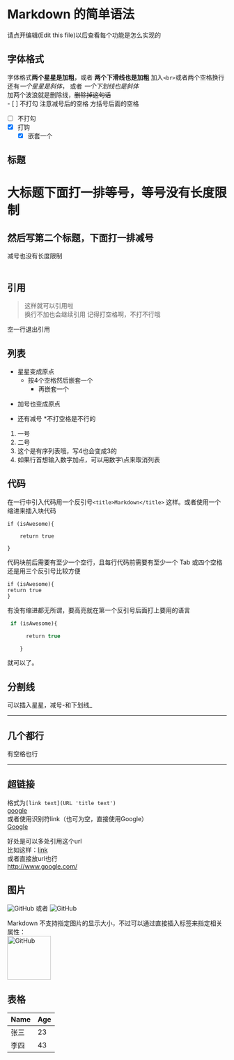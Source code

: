 # Markdown 的简单语法
请点开编辑(Edit this file)以后查看每个功能是怎么实现的

## 字体格式
字体格式**两个星星是加粗**，或者 __两个下滑线也是加粗__ 加入`<br>`或者两个空格换行 <br>
还有*一个星星是斜体*， 或者 _一个下划线也是斜体_  
加两个波浪就是删除线，~~删除掉这句话~~  
\- \[ \] 不打勾  注意减号后的空格 方括号后面的空格
- [ ] 不打勾  
- [X] 打钩
  - [X] 嵌套一个
 
## 标题
大标题下面打一排等号，等号没有长度限制
====
然后写第二个标题，下面打一排减号
---------------
减号也没有长度限制  
 <br>
## 引用
> 这样就可以引用啦  
换行不加也会继续引用
>记得打空格啊，不打不行哦

空一行退出引用
 <br>
## 列表
* 星星变成原点
  * 按4个空格然后嵌套一个
    * 再嵌套一个
+ 加号也变成原点
- 还有减号
*不打空格是不行的
1. 一号
2. 二号
4. 这个是有序列表哦，写4也会变成3的
4. 如果行首想输入数字加点，可以用数字\点来取消列表 

## 代码  
在一行中引入代码用一个反引号`<title>Markdown</title>` 这样。或者使用一个缩进来插入块代码

    if (isAwesome){

        return true

    }
  
代码块前后需要有至少一个空行，且每行代码前需要有至少一个 Tab 或四个空格  
还是用三个反引号比较方便
```
if (isAwesome){
return true
}
```
有没有缩进都无所谓，要高亮就在第一个反引号后面打上要用的语言
```javascript
 if (isAwesome){

      return true

    }
```
就可以了。
 <br>
 ## 分割线
 可以插入星星，减号-和下划线_
 *********
 几个都行
 ----------
 有空格也行
 _ _ _ _ _ _ _ _ _ _

## 超链接
 格式为`[link text](URL 'title text')`  
 [google](http://www.google.com/ "Google")  
 或者使用识别符link（也可为空，直接使用Google）  
 [Google][link]
 
[link]: http://www.google.com/ "Google"
好处是可以多处引用这个url  
比如这样：[link]  
 或者直接放url也行   
<http://www.google.com/>

 
 ## 图片
 ![GitHub](https://avatars2.githubusercontent.com/u/3265208?v=3&s=100 "GitHub,Social Coding")
 或者
![GitHub][github]

[github]: https://avatars2.githubusercontent.com/u/3265208?v=3&s=100 "GitHub,Social Coding"

Markdown 不支持指定图片的显示大小，不过可以通过直接插入<img />标签来指定相关属性：  
<img src="https://github.com/smysophia/yixiu/blob/master/%E4%B8%80%E4%BC%91.jpg" alt="GitHub" title="yixiu" width="100" height="100" />

## 表格
Name | Age
----- | -----
张三 | 23
李四 | 43

